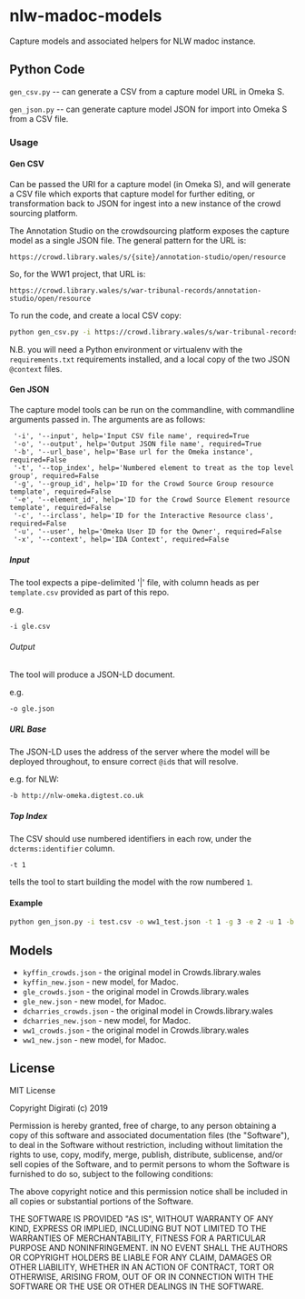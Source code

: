 # nlw-madoc-models
Capture models and associated helpers for NLW madoc instance.


## Python Code

`gen_csv.py` -- can generate a CSV from a capture model URL in Omeka S.

`gen_json.py` -- can generate capture model JSON for import into Omeka S from a CSV file.


### Usage

#### Gen CSV

Can be passed the URI for a capture model (in Omeka S), and will generate a CSV file which exports that capture model for further editing, or transformation back to JSON for ingest into a new instance of the crowd sourcing platform.

The Annotation Studio on the crowdsourcing platform exposes the capture model as a single JSON file. The general pattern for the URL is:

`https://crowd.library.wales/s/{site}/annotation-studio/open/resource`

So, for the WW1 project, that URL is:

`https://crowd.library.wales/s/war-tribunal-records/annotation-studio/open/resource`

To run the code, and create a local CSV copy:

```bash
python gen_csv.py -i https://crowd.library.wales/s/war-tribunal-records/annotation-studio/open/resource -o ./test.csv
```

N.B. you will need a Python environment or virtualenv with the `requirements.txt` requirements installed, and a local copy of the two JSON `@context` files.

#### Gen JSON

The capture model tools can be run on the commandline, with commandline arguments passed in. The arguments are as follows:

```
 '-i', '--input', help='Input CSV file name', required=True
 '-o', '--output', help='Output JSON file name', required=True
 '-b', '--url_base', help='Base url for the Omeka instance', required=False
 '-t', '--top_index', help='Numbered element to treat as the top level group', required=False
 '-g', '--group_id', help='ID for the Crowd Source Group resource template', required=False
 '-e', '--element_id', help='ID for the Crowd Source Element resource template', required=False
 '-c', '--irclass', help='ID for the Interactive Resource class', required=False
 '-u', '--user', help='Omeka User ID for the Owner', required=False
 '-x', '--context', help='IDA Context', required=False
```

##### Input

The tool expects a pipe-delimited '|' file, with column heads as per `template.csv` provided as part of this repo.

e.g.

`-i gle.csv`

###### Output

The tool will produce a JSON-LD document.

e.g.

`-o gle.json`

##### URL Base

The JSON-LD uses the address of the server where the model will be deployed throughout, to ensure correct `@id`s that will resolve.

e.g. for NLW: 

`-b http://nlw-omeka.digtest.co.uk`

##### Top Index

The CSV should use numbered identifiers in each row, under the `dcterms:identifier` column.

`-t 1`

tells the tool to start building the model with the row numbered `1`.

#### Example

```bash
python gen_json.py -i test.csv -o ww1_test.json -t 1 -g 3 -e 2 -u 1 -b https://omeka.nlw.digtest.co.uk
```

## Models

* `kyffin_crowds.json` - the original model in Crowds.library.wales
* `kyffin_new.json` - new model, for Madoc.
* `gle_crowds.json` - the original model in Crowds.library.wales
* `gle_new.json` - new model, for Madoc.
* `dcharries_crowds.json` - the original model in Crowds.library.wales
* `dcharries_new.json` - new model, for Madoc.
* `ww1_crowds.json` - the original model in Crowds.library.wales
* `ww1_new.json` - new model, for Madoc.


## License

MIT License

Copyright Digirati (c) 2019

Permission is hereby granted, free of charge, to any person obtaining a copy
of this software and associated documentation files (the "Software"), to deal
in the Software without restriction, including without limitation the rights
to use, copy, modify, merge, publish, distribute, sublicense, and/or sell
copies of the Software, and to permit persons to whom the Software is
furnished to do so, subject to the following conditions:

The above copyright notice and this permission notice shall be included in all
copies or substantial portions of the Software.

THE SOFTWARE IS PROVIDED "AS IS", WITHOUT WARRANTY OF ANY KIND, EXPRESS OR
IMPLIED, INCLUDING BUT NOT LIMITED TO THE WARRANTIES OF MERCHANTABILITY,
FITNESS FOR A PARTICULAR PURPOSE AND NONINFRINGEMENT. IN NO EVENT SHALL THE
AUTHORS OR COPYRIGHT HOLDERS BE LIABLE FOR ANY CLAIM, DAMAGES OR OTHER
LIABILITY, WHETHER IN AN ACTION OF CONTRACT, TORT OR OTHERWISE, ARISING FROM,
OUT OF OR IN CONNECTION WITH THE SOFTWARE OR THE USE OR OTHER DEALINGS IN THE
SOFTWARE.